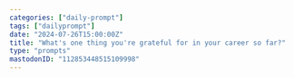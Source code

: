```yaml
---
categories: ["daily-prompt"]
tags: ["dailyprompt"]
date: "2024-07-26T15:00:00Z"
title: "What's one thing you're grateful for in your career so far?"
type: "prompts"
mastodonID: "112853448515109998"
---
```

